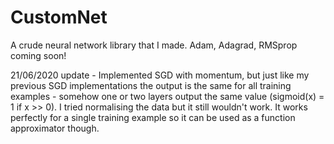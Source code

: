 # CustomNet
A crude neural network library that I made. Adam, Adagrad, RMSprop coming soon!

21/06/2020 update - Implemented SGD with momentum, but just like my previous SGD implementations the output is the same for all training examples - somehow one or two layers output the same value (sigmoid(x) = 1 if x >> 0). I tried normalising the data but it still wouldn't work. It works perfectly for a single training example so it can be used as a function approximator though. 
 

